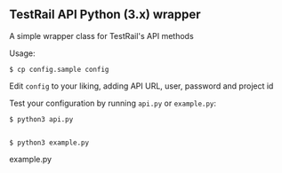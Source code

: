 TestRail API Python (3.x) wrapper
------------

A simple wrapper class for TestRail's API methods

Usage:

    $ cp config.sample config

Edit `config` to your liking, adding API URL, user, password and project id

Test your configuration by running `api.py` or `example.py`:

    $ python3 api.py
    
    
    $ python3 example.py

example.py
